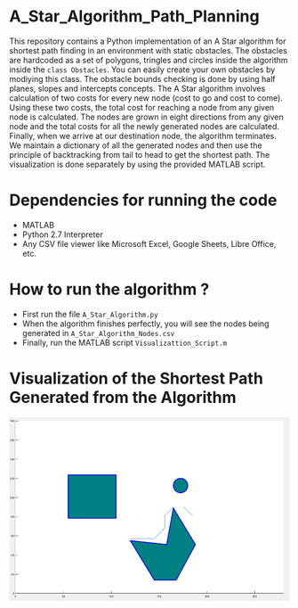 # A_Star_Algorithm_Path_Planning

This repository contains a Python implementation of an A Star algorithm for shortest path finding in an environment with static obstacles. The obstacles are hardcoded as a set of polygons, tringles and circles inside the algorithm inside the `class Obstacles`. You can easily create your own obstacles by modiying this class. The obstacle bounds checking is done by using half planes, slopes and intercepts concepts. The A Star algorithm involves calculation of two costs for every new node (cost to go and cost to come). Using these two costs, the total cost for reaching a node from any given node is calculated. The nodes are grown in eight directions from any given node and the total costs for all the newly generated nodes are calculated. Finally, when we arrive at our destination node, the algorithm terminates. We maintain a dictionary of all the generated nodes and then use the principle of backtracking from tail to head to get the shortest path. The visualization is done separately by using the provided MATLAB script. 

# Dependencies for running the code
- MATLAB
- Python 2.7 Interpreter
- Any CSV file viewer like Microsoft Excel, Google Sheets, Libre Office, etc.

# How to run the algorithm ?

- First run the file `A_Star_Algorithm.py`
- When the algorithm finishes perfectly, you will see the nodes being generated in `A_Star_Algorithm_Nodes.csv`
- Finally, run the MATLAB script `Visualizattion_Script.m`

# Visualization of the Shortest Path Generated from the Algorithm

![Shortest_Path_Output](Visualization_Output.png)

